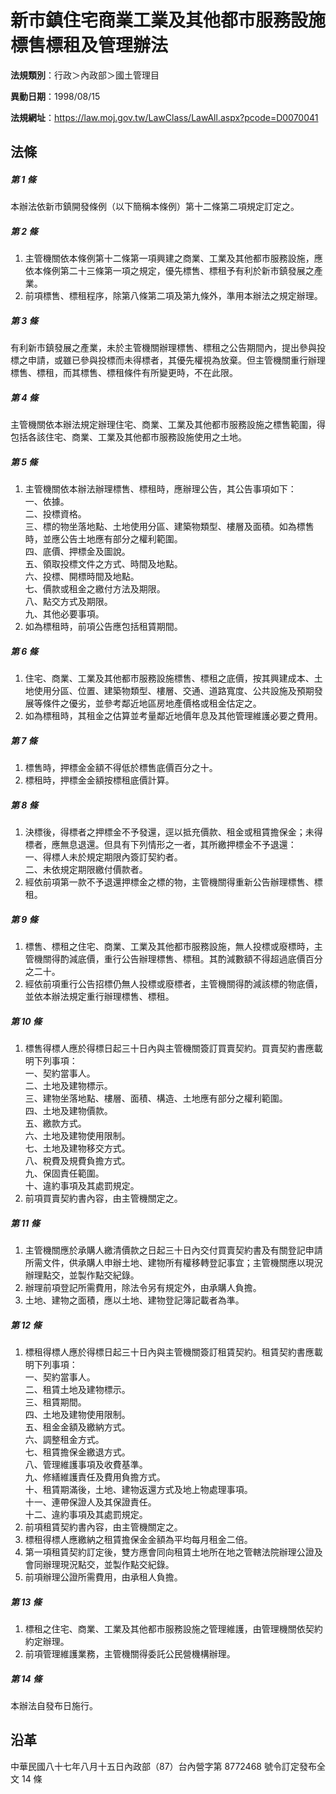 # 新市鎮住宅商業工業及其他都市服務設施標售標租及管理辦法



**法規類別**：行政＞內政部＞國土管理目

**異動日期**：1998/08/15  

**法規網址**：https://law.moj.gov.tw/LawClass/LawAll.aspx?pcode=D0070041



## 法條
##### 第 1 條
本辦法依新市鎮開發條例（以下簡稱本條例）第十二條第二項規定訂定之。

##### 第 2 條
1. 主管機關依本條例第十二條第一項興建之商業、工業及其他都市服務設施，應依本條例第二十三條第一項之規定，優先標售、標租予有利於新市鎮發展之產業。
1. 前項標售、標租程序，除第八條第二項及第九條外，準用本辦法之規定辦理。

##### 第 3 條
有利新市鎮發展之產業，未於主管機關辦理標售、標租之公告期間內，提出參與投標之申請，或雖已參與投標而未得標者，其優先權視為放棄。但主管機關重行辦理標售、標租，而其標售、標租條件有所變更時，不在此限。

##### 第 4 條
主管機關依本辦法規定辦理住宅、商業、工業及其他都市服務設施之標售範圍，得包括各該住宅、商業、工業及其他都市服務設施使用之土地。

##### 第 5 條
1. 主管機關依本辦法辦理標售、標租時，應辦理公告，其公告事項如下：  
一、依據。  
二、投標資格。  
三、標的物坐落地點、土地使用分區、建築物類型、樓層及面積。如為標售時，並應公告土地應有部分之權利範圍。  
四、底價、押標金及圖說。  
五、領取投標文件之方式、時間及地點。  
六、投標、開標時間及地點。  
七、價款或租金之繳付方法及期限。  
八、點交方式及期限。  
九、其他必要事項。
1. 如為標租時，前項公告應包括租賃期間。

##### 第 6 條
1. 住宅、商業、工業及其他都市服務設施標售、標租之底價，按其興建成本、土地使用分區、位置、建築物類型、樓層、交通、道路寬度、公共設施及預期發展等條件之優劣，並參考鄰近地區房地產價格或租金估定之。
1. 如為標租時，其租金之估算並考量鄰近地價年息及其他管理維護必要之費用。

##### 第 7 條
1. 標售時，押標金金額不得低於標售底價百分之十。
1. 標租時，押標金金額按標租底價計算。

##### 第 8 條
1. 決標後，得標者之押標金不予發還，逕以抵充價款、租金或租賃擔保金；未得標者，應無息退還。但具有下列情形之一者，其所繳押標金不予退還：  
一、得標人未於規定期限內簽訂契約者。  
二、未依規定期限繳付價款者。
1. 經依前項第一款不予退還押標金之標的物，主管機關得重新公告辦理標售、標租。

##### 第 9 條
1. 標售、標租之住宅、商業、工業及其他都市服務設施，無人投標或廢標時，主管機關得酌減底價，重行公告辦理標售、標租。其酌減數額不得超過底價百分之二十。
1. 經依前項重行公告招標仍無人投標或廢標者，主管機關得酌減該標的物底價，並依本辦法規定重行辦理標售、標租。

##### 第 10 條
1. 標售得標人應於得標日起三十日內與主管機關簽訂買賣契約。買賣契約書應載明下列事項：  
一、契約當事人。  
二、土地及建物標示。  
三、建物坐落地點、樓層、面積、構造、土地應有部分之權利範圍。  
四、土地及建物價款。  
五、繳款方式。  
六、土地及建物使用限制。  
七、土地及建物移交方式。  
八、稅費及規費負擔方式。  
九、保固責任範圍。  
十、違約事項及其處罰規定。
1. 前項買賣契約書內容，由主管機關定之。

##### 第 11 條
1. 主管機關應於承購人繳清價款之日起三十日內交付買賣契約書及有關登記申請所需文件，供承購人申辦土地、建物所有權移轉登記事宜；主管機關應以現況辦理點交，並製作點交紀錄。
1. 辦理前項登記所需費用，除法令另有規定外，由承購人負擔。
1. 土地、建物之面積，應以土地、建物登記簿記載者為準。

##### 第 12 條
1. 標租得標人應於得標日起三十日內與主管機關簽訂租賃契約。租賃契約書應載明下列事項：  
一、契約當事人。  
二、租賃土地及建物標示。  
三、租賃期間。  
四、土地及建物使用限制。  
五、租金金額及繳納方式。  
六、調整租金方式。  
七、租賃擔保金繳退方式。  
八、管理維護事項及收費基準。  
九、修繕維護責任及費用負擔方式。  
十、租賃期滿後，土地、建物返還方式及地上物處理事項。  
十一、連帶保證人及其保證責任。  
十二、違約事項及其處罰規定。
1. 前項租賃契約書內容，由主管機關定之。
1. 標租得標人應繳納之租賃擔保金金額為平均每月租金二倍。
1. 第一項租賃契約訂定後，雙方應會同向租賃土地所在地之管轄法院辦理公證及會同辦理現況點交，並製作點交紀錄。
1. 前項辦理公證所需費用，由承租人負擔。

##### 第 13 條
1. 標租之住宅、商業、工業及其他都市服務設施之管理維護，由管理機關依契約約定辦理。
1. 前項管理維護業務，主管機關得委託公民營機構辦理。

##### 第 14 條
本辦法自發布日施行。

## 沿革
中華民國八十七年八月十五日內政部（87）台內營字第 8772468  號令訂定發布全文 14 條
